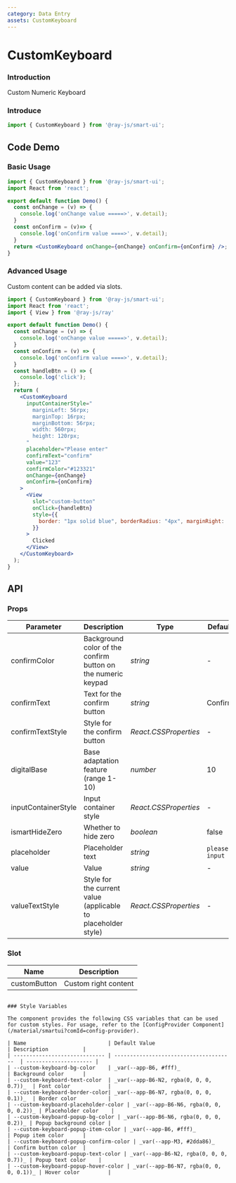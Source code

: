 ```yaml
---
category: Data Entry
assets: CustomKeyboard
---
```


# CustomKeyboard

### Introduction

Custom Numeric Keyboard

### Introduce

```jsx
import { CustomKeyboard } from '@ray-js/smart-ui';
```

## Code Demo

### Basic Usage

```jsx
import { CustomKeyboard } from '@ray-js/smart-ui';
import React from 'react';

export default function Demo() {
  const onChange = (v) => {
    console.log('onChange value =====>', v.detail);
  }
  const onConfirm = (v)=> {
    console.log('onConfirm value ====>', v.detail);
  }
  return <CustomKeyboard onChange={onChange} onConfirm={onConfirm} />;
}
```

### Advanced Usage

Custom content can be added via slots.

```jsx
import { CustomKeyboard } from '@ray-js/smart-ui';
import React from 'react';
import { View } from '@ray-js/ray'

export default function Demo() {
  const onChange = (v) => {
    console.log('onChange value =====>', v.detail);
  }
  const onConfirm = (v) => {
    console.log('onConfirm value ====>', v.detail);
  }
  const handleBtn = () => {
    console.log('click');
  };
  return (
    <CustomKeyboard
      inputContainerStyle="
        marginLeft: 56rpx;
        marginTop: 16rpx;
        marginBottom: 56rpx;
        width: 560rpx;
        height: 120rpx;
      "
      placeholder="Please enter"
      confirmText="confirm"
      value="123"
      confirmColor="#123321"
      onChange={onChange}
      onConfirm={onConfirm}
    >
      <View
        slot="custom-button"
        onClick={handleBtn}
        style={{
          border: "1px solid blue", borderRadius: "4px", marginRight: '4px'
        }}
      >
        Clicked
      </View>
    </CustomKeyboard>
  );
}
```

## API

### Props

| Parameter | Description | Type | Default |
| --- | --- | --- | --- |
| confirmColor | Background color of the confirm button on the numeric keypad | _string_ | - |
| confirmText | Text for the confirm button | _string_ | Confirm |
| confirmTextStyle | Style for the confirm button | _React.CSSProperties_ | - |
| digitalBase | Base adaptation feature (range 1-10) | _number_ | 10 |
| inputContainerStyle | Input container style | _React.CSSProperties_ | - |
| ismartHideZero | Whether to hide zero | _boolean_ | false |
| placeholder | Placeholder text | _string_ | `please input` |
| value | Value | _string_ | - |
| valueTextStyle | Style for the current value (applicable to placeholder style) | _React.CSSProperties_ | - |

### Slot

| Name          | Description      |
| ------------- | ---------------- |
| customButton | Custom right content |
```

### Style Variables

The component provides the following CSS variables that can be used for custom styles. For usage, refer to the [ConfigProvider Component](/material/smartui?comId=config-provider).

| Name                          | Default Value                           | Description           |
| ----------------------------- | --------------------------------------  | --------------------- |
| --custom-keyboard-bg-color    | _var(--app-B6, #fff)_                   | Background color      |
| --custom-keyboard-text-color  | _var(--app-B6-N2, rgba(0, 0, 0, 0.7))_  | Font color            |
| --custom-keyboard-border-color| _var(--app-B6-N7, rgba(0, 0, 0, 0.1))_  | Border color          |
| --custom-keyboard-placeholder-color | _var(--app-B6-N6, rgba(0, 0, 0, 0.2))_ | Placeholder color    |
| --custom-keyboard-popup-bg-color | _var(--app-B6-N6, rgba(0, 0, 0, 0.2))_ | Popup background color |
| --custom-keyboard-popup-item-color | _var(--app-B6, #fff)_                | Popup item color      |
| --custom-keyboard-popup-confirm-color | _var(--app-M3, #2dda86)_         | Confirm button color  |
| --custom-keyboard-popup-text-color | _var(--app-B6-N2, rgba(0, 0, 0, 0.7))_ | Popup text color    |
| --custom-keyboard-popup-hover-color | _var(--app-B6-N7, rgba(0, 0, 0, 0.1))_ | Hover color         |